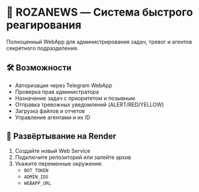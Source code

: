 # 🌹 ROZANEWS — Система быстрого реагирования

Полноценный WebApp для администрирования задач, тревог и агентов секретного подразделения.

## 🛠 Возможности

- Авторизация через Telegram WebApp
- Проверка прав администратора
- Назначение задач с приоритетом и позывным
- Отправка тревожных уведомлений (ALERT/RED/YELLOW)
- Загрузка файлов и отчетов
- Управление агентами и их ID

## 🚀 Развёртывание на Render

1. Создайте новый Web Service
2. Подключите репозиторий или залейте архив
3. Укажите переменные окружения:
   - `BOT_TOKEN`
   - `ADMIN_IDS`
   - `WEBAPP_URL`